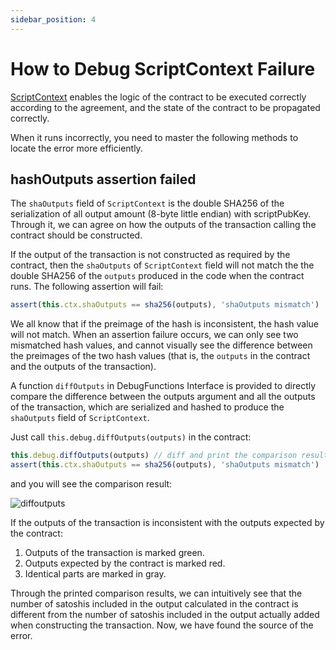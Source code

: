 ```yaml
---
sidebar_position: 4
---
```


# How to Debug ScriptContext Failure


[ScriptContext](../how-to-write-a-contract/scriptcontext.md) enables the logic of the contract to be executed correctly according to the agreement, and the state of the contract to be propagated correctly.

When it runs incorrectly, you need to master the following methods to locate the error more efficiently.


## hashOutputs assertion failed

The `shaOutputs` field of `ScriptContext` is the double SHA256 of the serialization of all output amount (8-byte little endian) with scriptPubKey. Through it, we can agree on how the outputs of the transaction calling the contract should be constructed.

If the output of the transaction is not constructed as required by the contract, then the `shaOutputs` of `ScriptContext` field will not match the the double SHA256 of the `outputs` produced in the code when the contract runs. The following assertion will fail:

```ts
assert(this.ctx.shaOutputs == sha256(outputs), 'shaOutputs mismatch')
```

We all know that if the preimage of the hash is inconsistent, the hash value will not match. When an assertion failure occurs, we can only see two mismatched hash values, and cannot visually see the difference between the preimages of the two hash values (that is, the `outputs` in the contract and the outputs of the transaction).


A function `diffOutputs` in DebugFunctions Interface is provided to directly compare the difference between the outputs argument and all the outputs of the transaction, which are serialized and hashed to produce the `shaOutputs` field of `ScriptContext`.

Just call `this.debug.diffOutputs(outputs)` in the contract:

```ts
this.debug.diffOutputs(outputs) // diff and print the comparison result
assert(this.ctx.shaOutputs == sha256(outputs), 'shaOutputs mismatch')
```

and you will see the comparison result:

![diffoutputs](../../static/img/diffoutputs.png)


If the outputs of the transaction is inconsistent with the outputs expected by the contract:

1. Outputs of the transaction is marked green.
2. Outputs expected by the contract is marked red.
3. Identical parts are marked in gray.
   
Through the printed comparison results, we can intuitively see that the number of satoshis included in the output calculated in the contract is different from the number of satoshis included in the output actually added when constructing the transaction. Now, we have found the source of the error.
